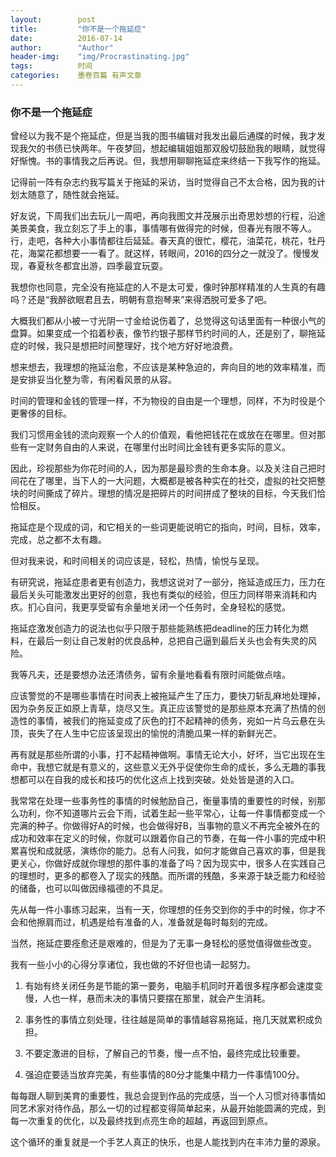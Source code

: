 ```yaml
---
layout:        post
title:         "你不是一个拖延症"
date:          2016-07-14
author:        "Author"
header-img:    "img/Procrastinating.jpg"
tags:          时间
categories:    墨卷百篇 有声文章
---
```

### 你不是一个拖延症

曾经以为我不是个拖延症，但是当我的图书编辑对我发出最后通牒的时候，我才发现我欠的书债已快两年。午夜梦回，想起编辑姐姐那双殷切鼓励我的眼睛，就觉得好惭愧。书的事情我之后再说。但，我想用聊聊拖延症来终结一下我写作的拖延。

记得前一阵有杂志约我写篇关于拖延的采访，当时觉得自己不太合格，因为我的计划太随意了，随性就会拖延。

好友说，下周我们出去玩儿一周吧，再向我图文并茂展示出奇思妙想的行程，沿途美景美食，我立刻忘了手上的事，事情哪有做得完的时候，但春光有限不等人。行，走吧，各种大小事情都往后延延。春天真的很忙，樱花，油菜花，桃花，牡丹花，海棠花都想要一一看了。就这样，转眼间，2016的四分之一就没了。慢慢发现，春夏秋冬都宜出游，四季最宜玩耍。

我想你也同意，完全没有拖延症的人不是太可爱，像时钟那样精准的人生真的有趣吗？还是“我醉欲眠君且去，明朝有意抱琴来”来得洒脱可爱多了吧。

大概我们都从小被一寸光阴一寸金给说伤着了，总觉得这句话里面有一种很小气的盘算。如果变成一个掐着秒表，像节约银子那样节约时间的人，还是别了，聊拖延症的时候，我只是想把时间整理好，找个地方好好地浪费。

想来想去，我理想的拖延治愈，不应该是某种急迫的，奔向目的地的效率精准，而是安排妥当化整为零，有闲看风景的从容。

时间的管理和金钱的管理一样，不为物役的自由是一个理想，同样，不为时役是个更奢侈的目标。

我们习惯用金钱的流向观察一个人的价值观，看他把钱花在或放在在哪里。但对那些有一定财务自由的人来说，在哪里付出时间比金钱有更多实际的意义。

因此，珍视那些为你花时间的人，因为那是最珍贵的生命本身。以及关注自己把时间花在了哪里，当下人的一大问题，大概都是被各种实在的社交，虚拟的社交把整块的时间撕成了碎片。理想的情况是把碎片的时间拼成了整块的目标，今天我们恰恰相反。

拖延症是个现成的词，和它相关的一些词更能说明它的指向，时间，目标，效率，完成，总之都不太有趣。

但对我来说，和时间相关的词应该是，轻松，热情，愉悦与呈现。

有研究说，拖延症患者更有创造力，我想这说对了一部分，拖延造成压力，压力在最后关头可能激发出更好的创意，我也有类似的经验，但压力同样带来消耗和内疚。扪心自问，我更享受留有余量地关闭一个任务时，全身轻松的感觉。

拖延症激发创造力的说法也似乎只限于那些能熟练把deadline的压力转化为燃料，在最后一刻让自己发射的优良品种，总把自己逼到最后关头也会有失灵的风险。

我等凡夫，还是要想办法还清债务，留有余量地看看有限时间能做点啥。

应该警觉的不是哪些事情在时间表上被拖延产生了压力，要快刀斩乱麻地处理掉，因为杂务反正如原上青草，烧尽又生。真正应该警觉的是那些原本充满了热情的创造性的事情，被我们的拖延变成了灰色的打不起精神的债务，宛如一片乌云悬在头顶，丧失了在人生中它应该呈现出的愉悦的清脆瓜果一样的新鲜光芒。

再有就是那些所谓的小事，打不起精神做啊。事情无论大小，好坏，当它出现在生命中，我想它就是有意义的，这些意义无外乎促使你生命的成长，多么无趣的事我想都可以在自我的成长和技巧的优化这点上找到突破。处处皆是道的入口。

我常常在处理一些事务性的事情的时候勉励自己，衡量事情的重要性的时候，别那么功利，你不知道哪片云会下雨，试着生起一些平常心，让每一件事情都变成一个完满的种子。你做得好A的时候，也会做得好B，当事物的意义不再完全被外在的成功和效率在定义的时候，你就可以跟着你自己的节奏，在每一件小事的完成中积累喜悦和成就感，演练你的能力。总有人问我，如何才能做自己喜欢的事，但是我更关心，你做好成就你理想的那件事的准备了吗？因为现实中，很多人在实践自己的理想时，更多的都卷入了现实的残酷。而所谓的残酷，多来源于缺乏能力和经验的储备，也可以叫做因缘福德的不具足。

先从每一件小事练习起来，当有一天，你理想的任务交到你的手中的时候，你才不会和他擦肩而过，机遇是给有准备的人，准备就是每时每刻的完成。

当然，拖延症要痊愈还是艰难的，但是为了无事一身轻松的感觉值得做些改变。

我有一些小小的心得分享诸位，我也做的不好但也请一起努力。

1. 有始有终关闭任务是节能的第一要务，电脑手机同时开着很多程序都会速度变慢，人也一样，悬而未决的事情只要摆在那里，就会产生消耗。

2. 事务性的事情立刻处理，往往越是简单的事情越容易拖延，拖几天就累积成负担。

3. 不要定激进的目标，了解自己的节奏，慢一点不怕，最终完成比较重要。

4. 强迫症要适当放弃完美，有些事情的80分才能集中精力一件事情100分。

每每跟人聊到美育的重要性，我总会提到作品的完成感，当一个人习惯对待事情如同艺术家对待作品，那么一切的过程都变得简单起来，从最开始能圆满的完成，到每一次重复的优化，以及最终找到点亮生命的超越，再返回到原点。

这个循环的重复就是一个手艺人真正的快乐，也是人能找到内在丰沛力量的源泉。
